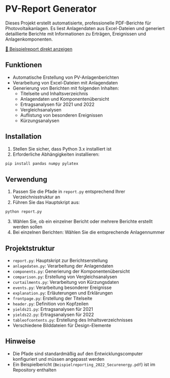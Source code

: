 # PV-Report Generator

Dieses Projekt erstellt automatisierte, professionelle PDF-Berichte für Photovoltaikanlagen. Es liest Anlagendaten aus Excel-Dateien und generiert detaillierte Berichte mit Informationen zu Erträgen, Ereignissen und Anlagenkomponenten.

[📄 Beispielreport direkt anzeigen](https://raw.githubusercontent.com/Jacody/PV-Report/main/Beispielreporting_2022_Securenergy.pdf)


## Funktionen

- Automatische Erstellung von PV-Anlagenberichten
- Verarbeitung von Excel-Dateien mit Anlagendaten
- Generierung von Berichten mit folgenden Inhalten:
  - Titelseite und Inhaltsverzeichnis
  - Anlagendaten und Komponentenübersicht
  - Ertragsanalysen für 2021 und 2022
  - Vergleichsanalysen
  - Auflistung von besonderen Ereignissen
  - Kürzungsanalysen

## Installation

1. Stellen Sie sicher, dass Python 3.x installiert ist
2. Erforderliche Abhängigkeiten installieren:

```bash
pip install pandas numpy pylatex
```

## Verwendung

1. Passen Sie die Pfade in `report.py` entsprechend Ihrer Verzeichnisstruktur an
2. Führen Sie das Hauptskript aus:

```bash
python report.py
```

3. Wählen Sie, ob ein einzelner Bericht oder mehrere Berichte erstellt werden sollen
4. Bei einzelnen Berichten: Wählen Sie die entsprechende Anlagennummer

## Projektstruktur

- `report.py`: Hauptskript zur Berichtserstellung
- `anlagedaten.py`: Verarbeitung der Anlagendaten
- `components.py`: Generierung der Komponentenübersicht
- `comparison.py`: Erstellung von Vergleichsanalysen
- `curtailments.py`: Verarbeitung von Kürzungsdaten
- `events.py`: Verarbeitung besonderer Ereignisse
- `explanation.py`: Erläuterungen und Erklärungen
- `frontpage.py`: Erstellung der Titelseite
- `header.py`: Definition von Kopfzeilen
- `yields21.py`: Ertragsanalysen für 2021
- `yields22.py`: Ertragsanalysen für 2022
- `tableofcontents.py`: Erstellung des Inhaltsverzeichnisses
- Verschiedene Bilddateien für Design-Elemente

## Hinweise

- Die Pfade sind standardmäßig auf den Entwicklungscomputer konfiguriert und müssen angepasst werden
- Ein Beispielbericht (`Beispielreporting_2022_Securenergy.pdf`) ist im Repository enthalten 